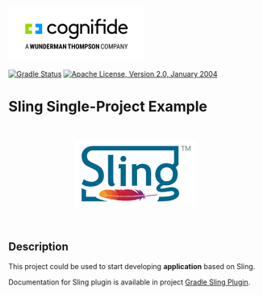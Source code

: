![Cognifide logo](docs/cognifide-logo.png)

[![Gradle Status](https://gradleupdate.appspot.com/Cognifide/gradle-sling-single/status.svg)](https://gradleupdate.appspot.com/Cognifide/gradle-sling-single/status)
[![Apache License, Version 2.0, January 2004](https://img.shields.io/github/license/Cognifide/gradle-sling-single.svg?label=License)](http://www.apache.org/licenses/)

# Sling Single-Project Example

<br>
<p align="center">
  <img src="docs/sling-logo.png" alt="Sling Logo"/>
</p>
<br>


## Description

This project could be used to start developing **application** based on Sling.

Documentation for Sling plugin is available in project [Gradle Sling Plugin](https://github.com/Cognifide/gradle-sling-plugin).
